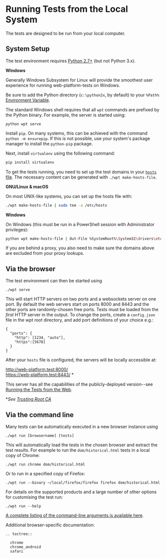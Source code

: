 # Running Tests from the Local System

The tests are designed to be run from your local computer.

## System Setup

The test environment requires [Python 2.7+](http://www.python.org/downloads)
(but not Python 3.x).

<section class="platform">

**Windows**

Generally Windows Subsystem for Linux will provide the smoothest user
experience for running web-platform-tests on Windows.

Be sure to add the Python directory (`c:\python2x`, by default) to your
`%Path%` [Environment
Variable](http://www.computerhope.com/issues/ch000549.htm).

The standard Windows shell requires that all `wpt` commands are prefixed
by the Python binary. For example, the server is started using:

```
python wpt serve
```

</section>

<!--
  There does not appear to be a cross-platform means of installing `pip`.
  https://github.com/web-platform-tests/wpt/pull/16670
-->

Install `pip`. On many systems, this can be achieved with the command `python
-m ensurepip`. If this is not possible, use your system's package manager to
install the `python-pip` package.

Next, install `virtualenv` using the following command:

```bash
pip install virtualenv
```

To get the tests running, you need to set up the test domains in your
[`hosts` file](http://en.wikipedia.org/wiki/Hosts_%28file%29%23Location_in_the_file_system). The necessary content can be generated with `./wpt make-hosts-file`.

<section class="platform">

**GNU/Linux & macOS**

On most UNIX-like systems, you can set up the hosts file with:

```bash
./wpt make-hosts-file | sudo tee -a /etc/hosts
```

</section>

<section class="platform">

**Windows**

On Windows (this must be run in a PowerShell session with Administrator
privileges):

```bash
python wpt make-hosts-file | Out-File %SystemRoot%\System32\drivers\etc\hosts -Encoding ascii -Append
```

</section>

If you are behind a proxy, you also need to make sure the domains above are
excluded from your proxy lookups.

## Via the browser

The test environment can then be started using

    ./wpt serve

This will start HTTP servers on two ports and a websockets server on
one port. By default the web servers start on ports 8000 and 8443 and the other
ports are randomly-chosen free ports. Tests must be loaded from the
*first* HTTP server in the output. To change the ports,
create a `config.json` file in the wpt root directory, and add
port definitions of your choice e.g.:

```
{
  "ports": {
    "http": [1234, "auto"],
    "https":[5678]
  }
}
```

After your `hosts` file is configured, the servers will be locally accessible at:

http://web-platform.test:8000/<br>
https://web-platform.test:8443/ *

This server has all the capabilities of the publicly-deployed version--see
[Running the Tests from the Web](from-web).

\**See [Trusting Root CA](https://github.com/web-platform-tests/wpt/blob/master/README.md#trusting-root-ca)*

## Via the command line

Many tests can be automatically executed in a new browser instance using

    ./wpt run [browsername] [tests]

This will automatically load the tests in the chosen browser and extract the
test results. For example to run the `dom/historical.html` tests in a local
copy of Chrome:

    ./wpt run chrome dom/historical.html

Or to run in a specified copy of Firefox:

    ./wpt run --binary ~/local/firefox/firefox firefox dom/historical.html

For details on the supported products and a large number of other options for
customising the test run:

    ./wpt run --help

[A complete listing of the command-line arguments is available
here](command-line-arguments).

Additional browser-specific documentation:

```eval_rst
.. toctree::

  chrome
  chrome_android
  safari
```
